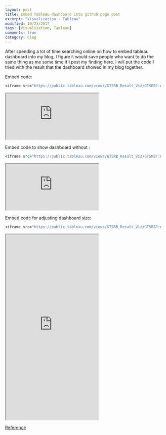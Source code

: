 ```yaml
---
layout: post
title: Embed Tableau dashboard into github page post
excerpt: "Visualization - Tableau"
modified: 10/23/2017
tags: [Visualization, Tableau]
comments: true
category: blog
---  
```


After spending a lot of time searching online on how to embed tableau dashboard into my blog, I figure it would save people who want to do the same thing as me some time if I post my finding here. I will put the code I tried with the result that the dashboard showed in my blog together. 

Embed code:  
~~~ ruby
<iframe src="https://public.tableau.com/views/GTSRB_Result_Viz/GTSRB?:embed=y&:display_count=yes"></iframe>
~~~
  
<iframe src="https://public.tableau.com/views/GTSRB_Result_Viz/GTSRB?:embed=y&:display_count=yes"></iframe>


Embed code to show dashboard without :  
~~~ ruby
<iframe src="https://public.tableau.com/views/GTSRB_Result_Viz/GTSRB?:embed=y&:display_count=yes&:showVizHome=no"></iframe>
~~~
  
<iframe src="https://public.tableau.com/views/GTSRB_Result_Viz/GTSRB?:embed=y&:display_count=yes&:showVizHome=no"></iframe>

Embed code for adjusting dashboard size:    
~~~ ruby
<iframe src="https://public.tableau.com/views/GTSRB_Result_Viz/GTSRB?:embed=y&:display_count=yes&:showVizHome=no" height = '600'></iframe>
~~~  
<iframe src="https://public.tableau.com/views/GTSRB_Result_Viz/GTSRB?:embed=y&:display_count=yes&:showVizHome=no" height = '600'></iframe>



[Reference](http://kb.tableau.com/articles/howto/embedding-tableau-public-views-in-iframes)
